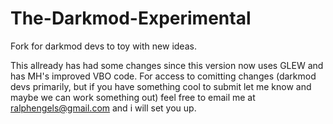 The-Darkmod-Experimental
========================

Fork for darkmod devs to toy with new ideas.

This allready has had some changes since this version now uses GLEW and has MH's improved VBO code.
For access to comitting changes (darkmod devs primarily, but if you have something cool to submit let me know and maybe we can work something out) 
feel free to email me at ralphengels@gmail.com and i will set you up.
